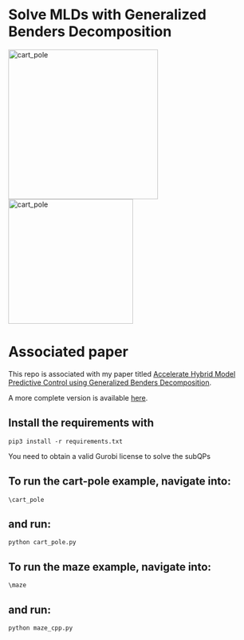 # Solve MLDs with Generalized Benders Decomposition

<img src="https://github.com/XuanLin/Benders-MPC/assets/10069542/a107d516-387c-4595-853e-d5717847c1a3" alt="cart_pole" width="300"/>
<img src="https://github.com/XuanLin/Benders-MPC/assets/10069542/977dc9e5-43dd-4849-863e-257d9ecd54e9" alt="cart_pole" width="250"/>

# Associated paper
This repo is associated with my paper titled [Accelerate Hybrid Model Predictive Control using Generalized Benders Decomposition](https://arxiv.org/pdf/2406.00780).

A more complete version is available [here](https://arxiv.org/pdf/2401.00917).

## Install the requirements with 

```pip3 install -r requirements.txt```

You need to obtain a valid Gurobi license to solve the subQPs

## To run the cart-pole example, navigate into:

```\cart_pole```

## and run:

```python cart_pole.py```

## To run the maze example, navigate into:

```\maze```

## and run:

```python maze_cpp.py```
